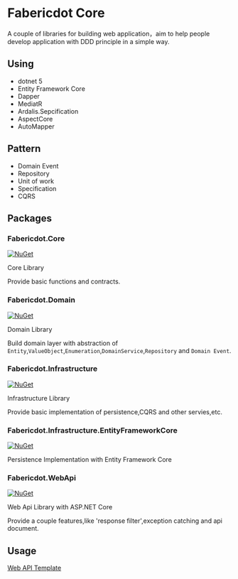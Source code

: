# Fabericdot Core

 A couple of libraries for building web application，aim to help people develop application with DDD principle in a simple way. 



## Using

- dotnet 5
- Entity Framework Core
- Dapper
- MediatR
- Ardalis.Sepcification
- AspectCore
- AutoMapper

## Pattern

- Domain Event
- Repository
- Unit of work
- Specification
- CQRS



## Packages

### Fabericdot.Core

[![NuGet](https://img.shields.io/nuget/v/Fabricdot.Core.svg)](https://www.nuget.org/packages/Fabricdot.Core)

Core Library

Provide basic functions and contracts.

### Fabericdot.Domain

[![NuGet](https://img.shields.io/nuget/v/Fabricdot.Domain.svg)](https://www.nuget.org/packages/Fabricdot.Domain)

Domain Library

Build domain layer with abstraction of  `Entity`,`ValueObject`,`Enumeration`,`DomainService`,`Repository` and `Domain Event`.

### Fabericdot.Infrastructure

[![NuGet](https://img.shields.io/nuget/v/Fabricdot.Infrastructure.svg)](https://www.nuget.org/packages/Fabricdot.Infrastructure)

Infrastructure Library

Provide basic implementation of persistence,CQRS and other  servies,etc.

### Fabericdot.Infrastructure.EntityFrameworkCore

[![NuGet](https://img.shields.io/nuget/v/Fabricdot.Infrastructure.EntityFrameworkCore.svg)](https://www.nuget.org/packages/Fabricdot.Infrastructure.EntityFrameworkCore)

Persistence Implementation with Entity Framework Core

### Fabericdot.WebApi

[![NuGet](https://img.shields.io/nuget/v/Fabricdot.WebApi.svg)](https://www.nuget.org/packages/Fabricdot.WebApi)

Web Api Library with ASP.NET Core

Provide a couple features,like 'response filter',exception catching and api document.

## Usage

[Web API Template](https://github.com/Winches/Fabricdot.Template)